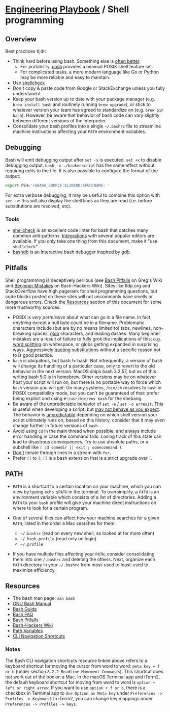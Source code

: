 # [Engineering Playbook](../README.md) / Shell programming

## Overview

Best practices tl;dr:

* Think hard before using bash. Something else is [often better](https://mywiki.wooledge.org/BashWeaknesses).
  * For portability, [dash](http://gondor.apana.org.au/~herbert/dash/) provides a minimal POSIX shell feature set.
  * For complicated tasks, a more modern language like Go or Python may be more reliable and easy to maintain.
* Use [shellcheck](https://shellcheck.net)
* Don't copy & paste code from Google or StackExchange unless you fully understand it
* Keep your bash version up to date with your package manager (e.g. `brew install bash` and routinely running `brew upgrade`), or stick to whatever version your team has agreed to standardize on (e.g. `brew pin bash`). However, be aware that behavior of bash code can vary slightly between different versions of the interpreter.
* Consolidate your bash profiles into a single `~/.bashrc` file to streamline machine instructions affecting your `PATH` environment variables.

## Debugging

Bash will emit debugging output after `set -x` is executed. `set +x` to disable debugging output. `bash -x ./brokenscript` has the same effect without requiring edits to the file. It is also possible to configure the format of the output:

```sh
export PS4='+$BASH_SOURCE:$LINENO:$FUNCNAME: '
```

For extra verbose debugging, it may be useful to combine this option with `set -v`: this will also display the shell lines as they are read (i.e. before substitutions are resolved, etc).

### Tools

* [shellcheck](https://shellcheck.net) is an excellent code linter for bash that catches many common anti-patterns. [Integrations](https://github.com/koalaman/shellcheck#user-content-in-your-editor) with several popular editors are available. If you only take one thing from this document, make it "use `shellcheck`".
* [bashdb](http://bashdb.sourceforge.net/) is an interactive bash debugger inspired by gdb.

## Pitfalls

Shell programming is deceptively perilous (see [Bash Pitfalls](https://mywiki.wooledge.org/BashPitfalls) on Greg's Wiki and [Beginner Mistakes](https://wiki.bash-hackers.org/scripting/newbie_traps) on Bash-Hackers Wiki). Sites like tldp.org and StackOverflow have high pagerank for shell programming questions, but code blocks posted on these sites will not uncommonly have smells or dangerous errors. Check the [Resources](#Resources) section of this document for some more trustworthy sources.

* POSIX is _very permissive_ about what can go in a file name. In fact, _anything_ except a null byte could be in a filename. Problematic characters include (but are by no means limited to) tabs, newlines, non-breaking spaces, [glob](https://mywiki.wooledge.org/glob) characters, and leading dashes. Many beginner mistakes are a result of failure to fully grok the implications of this; e.g. [word splitting](https://mywiki.wooledge.org/WordSplitting) on whitespace, or globs getting expanded in surprising ways. Aggressively [quoting](https://mywiki.wooledge.org/Quotes) substitutions without a specific reason not to is good practice.
* `bash` is ubiquitous, but bash != bash. Not infrequently, a version of bash will change its handling of a particular case, only to revert to the old behavior in the next version. MacOS ships bash 3.2.57, but as of this writing bash 5.0 is in homebrew. Other versions may be on whatever host your script will run on, but there is no portable way to force which `bash` version you will get. On many systems, `/bin/sh` resolves to `bash` in POSIX compatibility mode, but you can't be guaranteed of that: prefer being explicit and using `#!/usr/bin/env bash` for the shebang.
* Be aware of the unpredictable behavior of `set -e` / `set -o errexit`. This is useful when developing a script, but [may not behave as you expect](http://www.fvue.nl/wiki/Bash:_Error_handling). The behavior is [unpredictable](https://www.in-ulm.de/~mascheck/various/set-e/) depending on which shell version your script ultimately runs on; based on this history, consider that it may even change further in future versions of `bash`.
* Avoid using `cd` in the main thread when possible, and always include error handling in case the command fails. Losing track of this state can lead to disastrous consequences. Try to use absolute paths, or a subshell like `( cd somedir || exit ; somecommand )`.
* [Don't](https://mywiki.wooledge.org/DontReadLinesWithFor) iterate through lines in a stream with `for`.
* Prefer `[[` to `[`: `[[` is a bash extension that is a strict upgrade over `[`.

## PATH

* `PATH` is a shortcut to a certain location on your machine, which you can view by typing `echo $PATH` in the terminal. To oversimplify, a `PATH` is an environment variable which consists of a list of directories. Adding a `PATH` to your `bash` profile will give your machine direct instructions on where to look for a certain program.
* One of several files can affect how your machine searches for a given `PATH`, listed in the order a Mac searches for them:

  * `~/.bashrc` (read on every new shell, so looked at far more often)
  * `~/.bash_profile` (read only on login)
  * `~/.profile`

* If you have multiple files affecting your `PATH`, consider consolidating them into one `/.bashrc` and deleting the others. Next, organize each `PATH` directory in your `~/.bashrc` from most-used to least-used to maximize efficiency.

## Resources

* The bash man page: `man bash`
* [GNU Bash Manual](http://gnu.org/s/bash/manual)
* [Bash Guide](http://mywiki.wooledge.org/BashGuide)
* [Bash FAQ](http://mywiki.wooledge.org/BashFAQ)
* [Bash Pitfalls](https://mywiki.wooledge.org/BashPitfalls)
* [Bash-Hackers Wiki](http://wiki.bash-hackers.org/)
* [Path Variables](https://truss.works/blog/2016/2/26/engineer-how-to-access-and-edit-your-path-system-variable)
* [CLI Navigation Shortcuts](https://www.gnu.org/software/bash/manual/bash.html#Introduction-and-Notation)

### Notes

The Bash CLI navigation shortcuts resource linked above refers to a keyboard
shortcut for moving the cursor from word to word: `meta key + f or b` (under
section `8.2.2 Readline Movement Commands`). This shortcut does not work out of
the box on a Mac. In the macOS Terminal app and iTerm2, the default keyboard
shortcut for moving from word to word is `option + left or right arrow`. If you
want to use `option + f or b`, there is a checkbox in Terminal app to
`Use Option as Meta key` under `Preferences -> Profiles -> Keyboard`. In iTerm2,
you can change key mappings under `Preferences -> Profiles -> Keys`.
